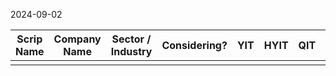 2024-09-02


| Scrip Name | Company Name | Sector / Industry | Considering? | YIT | HYIT | QIT | MIT | WIT | DIT | HIT | TDA Done? | Remarks |
| ---------- | ------------ | ----------------- | ------------ | --- | ---- | --- | --- | --- | --- | --- | --------- | ------- |
|            |              |                   |              |     |      |     |     |     |     |     |           |         |
